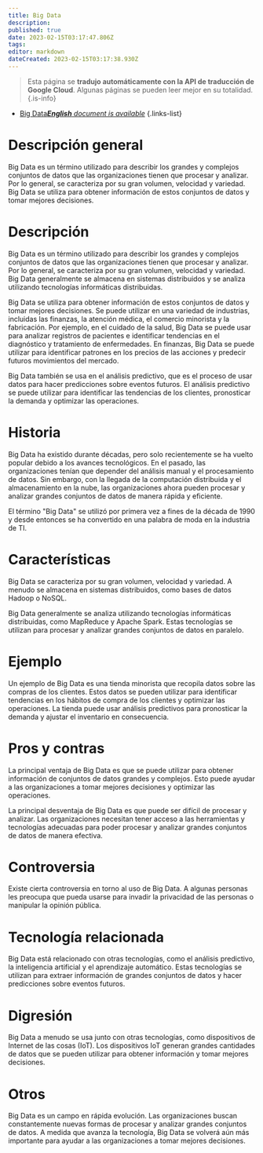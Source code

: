 ```yaml
---
title: Big Data
description: 
published: true
date: 2023-02-15T03:17:47.806Z
tags: 
editor: markdown
dateCreated: 2023-02-15T03:17:38.930Z
---
```


> Esta página se **tradujo automáticamente con la API de traducción de Google Cloud**.
Algunas páginas se pueden leer mejor en su totalidad.{.is-info}



- [Big Data***English** document is available*](/en/Knowledge-base/Dictionary/big-data)
{.links-list}


# Descripción general
Big Data es un término utilizado para describir los grandes y complejos conjuntos de datos que las organizaciones tienen que procesar y analizar. Por lo general, se caracteriza por su gran volumen, velocidad y variedad. Big Data se utiliza para obtener información de estos conjuntos de datos y tomar mejores decisiones.

# Descripción
Big Data es un término utilizado para describir los grandes y complejos conjuntos de datos que las organizaciones tienen que procesar y analizar. Por lo general, se caracteriza por su gran volumen, velocidad y variedad. Big Data generalmente se almacena en sistemas distribuidos y se analiza utilizando tecnologías informáticas distribuidas.

Big Data se utiliza para obtener información de estos conjuntos de datos y tomar mejores decisiones. Se puede utilizar en una variedad de industrias, incluidas las finanzas, la atención médica, el comercio minorista y la fabricación. Por ejemplo, en el cuidado de la salud, Big Data se puede usar para analizar registros de pacientes e identificar tendencias en el diagnóstico y tratamiento de enfermedades. En finanzas, Big Data se puede utilizar para identificar patrones en los precios de las acciones y predecir futuros movimientos del mercado.

Big Data también se usa en el análisis predictivo, que es el proceso de usar datos para hacer predicciones sobre eventos futuros. El análisis predictivo se puede utilizar para identificar las tendencias de los clientes, pronosticar la demanda y optimizar las operaciones.

# Historia
Big Data ha existido durante décadas, pero solo recientemente se ha vuelto popular debido a los avances tecnológicos. En el pasado, las organizaciones tenían que depender del análisis manual y el procesamiento de datos. Sin embargo, con la llegada de la computación distribuida y el almacenamiento en la nube, las organizaciones ahora pueden procesar y analizar grandes conjuntos de datos de manera rápida y eficiente.

El término "Big Data" se utilizó por primera vez a fines de la década de 1990 y desde entonces se ha convertido en una palabra de moda en la industria de TI.

# Características
Big Data se caracteriza por su gran volumen, velocidad y variedad. A menudo se almacena en sistemas distribuidos, como bases de datos Hadoop o NoSQL.

Big Data generalmente se analiza utilizando tecnologías informáticas distribuidas, como MapReduce y Apache Spark. Estas tecnologías se utilizan para procesar y analizar grandes conjuntos de datos en paralelo.

# Ejemplo
Un ejemplo de Big Data es una tienda minorista que recopila datos sobre las compras de los clientes. Estos datos se pueden utilizar para identificar tendencias en los hábitos de compra de los clientes y optimizar las operaciones. La tienda puede usar análisis predictivos para pronosticar la demanda y ajustar el inventario en consecuencia.

# Pros y contras
La principal ventaja de Big Data es que se puede utilizar para obtener información de conjuntos de datos grandes y complejos. Esto puede ayudar a las organizaciones a tomar mejores decisiones y optimizar las operaciones.

La principal desventaja de Big Data es que puede ser difícil de procesar y analizar. Las organizaciones necesitan tener acceso a las herramientas y tecnologías adecuadas para poder procesar y analizar grandes conjuntos de datos de manera efectiva.

# Controversia
Existe cierta controversia en torno al uso de Big Data. A algunas personas les preocupa que pueda usarse para invadir la privacidad de las personas o manipular la opinión pública.

# Tecnología relacionada
Big Data está relacionado con otras tecnologías, como el análisis predictivo, la inteligencia artificial y el aprendizaje automático. Estas tecnologías se utilizan para extraer información de grandes conjuntos de datos y hacer predicciones sobre eventos futuros.

# Digresión
Big Data a menudo se usa junto con otras tecnologías, como dispositivos de Internet de las cosas (IoT). Los dispositivos IoT generan grandes cantidades de datos que se pueden utilizar para obtener información y tomar mejores decisiones.

# Otros
Big Data es un campo en rápida evolución. Las organizaciones buscan constantemente nuevas formas de procesar y analizar grandes conjuntos de datos. A medida que avanza la tecnología, Big Data se volverá aún más importante para ayudar a las organizaciones a tomar mejores decisiones.